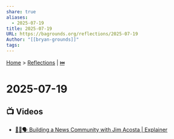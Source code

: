```yaml
---
share: true
aliases:
  - 2025-07-19
title: 2025-07-19
URL: https://bagrounds.org/reflections/2025-07-19
Author: "[[bryan-grounds]]"
tags: 
---
```

[Home](../index.md) > [Reflections](./index.md) | [⏮️](./2025-07-18.md)  
# 2025-07-19  
## 📺 Videos  
- [📰🤝🗣️ Building a News Community with Jim Acosta | Explainer](../videos/building-a-news-community-with-jim-acosta-explainer.md)  
